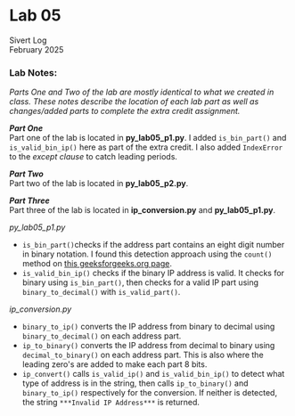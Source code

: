 # Lab 05
Sivert Log  
February 2025
### Lab Notes:

*Parts One and Two of the lab are mostly identical to what we
created in class. These notes describe the location of each lab part
as well as changes/added parts to complete the extra credit assignment.*

***Part One***  
Part one of the lab is located in **py_lab05_p1.py**.
I added `is_bin_part()` and `is_valid_bin_ip()` here as part of the extra credit.
I also added `IndexError` to the *except clause* to catch leading periods.

***Part Two***  
Part two of the lab is located in **py_lab05_p2.py**.

***Part Three***  
Part three of the lab is located in **ip_conversion.py** and **py_lab05_p1.py**.  

*py_lab05_p1.py*  
- `is_bin_part()`checks if the address part contains an eight digit number in binary notation.
I found this detection approach using the `count()` method on [this geeksforgeeks.org page](https://www.geeksforgeeks.org/python-check-if-a-given-string-is-binary-string-or-not/).
- `is_valid_bin_ip()` checks if the binary IP address is valid.
It checks for binary using `is_bin_part()`, then checks for a valid IP part using `binary_to_decimal()` with `is_valid_part()`.

*ip_conversion.py*
- `binary_to_ip()` converts the IP address from binary to decimal
using `binary_to_decimal()` on each address part.
- `ip_to_binary()` converts the IP address from decimal to binary
using `decimal_to_binary()` on each address part. This is also where the leading zero's
are added to make each part 8 bits.
-  `ip_convert()` calls `is_valid_ip()` and `is_valid_bin_ip()`
to detect what type of address is in the string, then calls `ip_to_binary()`
and `binary_to_ip()` respectively for the conversion. If neither is detected, the string `***Invalid IP Address***`
is returned.
